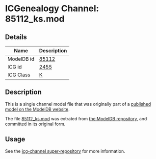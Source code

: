 # ICGenealogy Channel: 85112\_ks.mod

## Details

Name | Description
---- | -----------
ModelDB id | [85112](http://senselab.med.yale.edu/ModelDB/ShowModel.cshtml?model=85112)
ICG id | [2455](http://icg.neurotheory.ox.ac.uk/channels/1/2455)
ICG Class | [K](http://icg.neurotheory.ox.ac.uk/channels/1)

## Description

This is a single channel model file that was originally part of a [published model on the ModelDB website](http://senselab.med.yale.edu/mModelDB/ShowModel.cshtml?model=85112).

The file [85112\_ks.mod](85112_ks.mod) was extrated from [the ModelDB repository](http://senselab.med.yale.edu/ModelDB/ShowModel.cshtml?model=85112), and committed in its original form.

## Usage

See the [icg-channel super-repository](https://github.com/icgenealogy/icg-channels) for more information.